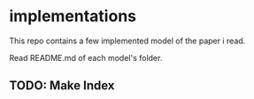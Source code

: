 # implementations
This repo contains a few implemented model of the paper i read.  

Read README.md of each model's folder.

## TODO: Make Index